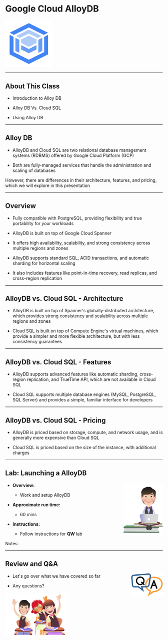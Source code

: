 # Google Cloud AlloyDB


<img src="../../assets/images/logos/google-alloy-db-logo-1.png" style="white;width:30%;"/><!-- {"left" : 5.1, "top" : 6.2, "height" : 2.18, "width" : 2.18} -->



---

## About This Class

* Introduction to Alloy DB

* Alloy DB Vs. Cloud SQL

* Using Alloy DB


---

## Alloy DB

* AlloyDB and Cloud SQL are two relational database management systems (RDBMS) offered by Google Cloud Platform (GCP)

* Both are fully-managed services that handle the administration and scaling of databases

However, there are differences in their architecture, features, and pricing, which we will explore in this presentation

---

## Overview

* Fully compatible with PostgreSQL, providing flexibility and true portability for your workloads

* AlloyDB is built on top of Google Cloud Spanner

* It offers high availability, scalability, and strong consistency across multiple regions and zones

* AlloyDB supports standard SQL, ACID transactions, and automatic sharding for horizontal scaling

* It also includes features like point-in-time recovery, read replicas, and cross-region replication

---

##  AlloyDB vs. Cloud SQL - Architecture

* AlloyDB is built on top of Spanner's globally-distributed architecture, which provides strong consistency and scalability across multiple regions and zones

* Cloud SQL is built on top of Compute Engine's virtual machines, which provide a simpler and more flexible architecture, but with less consistency guarantees

---

##  AlloyDB vs. Cloud SQL - Features

* AlloyDB supports advanced features like automatic sharding, cross-region replication, and TrueTime API, which are not available in Cloud SQL

* Cloud SQL supports multiple database engines (MySQL, PostgreSQL, SQL Server) and provides a simple, familiar interface for developers

---
##  AlloyDB vs. Cloud SQL - Pricing

* AlloyDB is priced based on storage, compute, and network usage, and is generally more expensive than Cloud SQL

* Cloud SQL is priced based on the size of the instance, with additional charges

---
## Lab: Launching a AlloyDB

<img src="../../assets/images/icons/individual-labs.png" style="width:25%;float:right;"/><!-- {"left" : 6.76, "top" : 0.88, "height" : 4.37, "width" : 3.28} -->


* **Overview:**
    - Work and setup AlloyDB 

* **Approximate run time:**
    - 60 mins

* **Instructions:**
    - Follow instructions for **QW** lab


Notes:

---

## Review and Q&A

<img src="../../assets/images/icons/q-and-a-1.png" style="width:20%;float:right;" /><!-- {"left" : 8.24, "top" : 1.21, "height" : 1.28, "width" : 1.73} -->


* Let's go over what we have covered so far

* Any questions?

<img src="../../assets/images/icons/quiz-icon.png" style="width:40%;" /><!-- {"left" : 2.69, "top" : 4.43, "height" : 3.24, "width" : 4.86} -->
